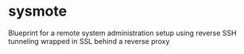 # sysmote
Blueprint for a remote system administration setup using reverse SSH tunneling wrapped in SSL behind a reverse proxy
